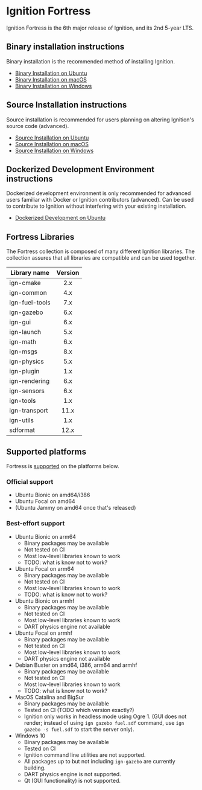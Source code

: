# Ignition Fortress

Ignition Fortress is the 6th major release of Ignition, and its 2nd 5-year LTS.

## Binary installation instructions

Binary installation is the recommended method of installing Ignition.

 * [Binary Installation on Ubuntu](install_ubuntu)
 * [Binary Installation on macOS](install_osx)
 * [Binary Installation on Windows](install_windows)

## Source Installation instructions

Source installation is recommended for users planning on altering Ignition's source code (advanced).

 * [Source Installation on Ubuntu](install_ubuntu_src)
 * [Source Installation on macOS](install_osx_src)
 * [Source Installation on Windows](install_windows_src)

## Dockerized Development Environment instructions

Dockerized development environment is only recommended for advanced users familiar with Docker or Ignition contributors (advanced).
Can be used to contribute to Ignition without interfering with your existing installation.

 * [Dockerized Development on Ubuntu](ign_docker_env)

## Fortress Libraries

The Fortress collection is composed of many different Ignition libraries. The
collection assures that all libraries are compatible and can be used together.

| Library name       | Version       |
| ------------------ |:-------------:|
|   ign-cmake        |       2.x     |
|   ign-common       |       4.x     |
|   ign-fuel-tools   |       7.x     |
|   ign-gazebo       |       6.x     |
|   ign-gui          |       6.x     |
|   ign-launch       |       5.x     |
|   ign-math         |       6.x     |
|   ign-msgs         |       8.x     |
|   ign-physics      |       5.x     |
|   ign-plugin       |       1.x     |
|   ign-rendering    |       6.x     |
|   ign-sensors      |       6.x     |
|   ign-tools        |       1.x     |
|   ign-transport    |      11.x     |
|   ign-utils        |       1.x     |
|   sdformat         |      12.x     |

## Supported platforms

Fortress is [supported](/docs/all/releases) on the platforms below.

### Official support

* Ubuntu Bionic on amd64/i386
* Ubuntu Focal on amd64
* (Ubuntu Jammy on amd64 once that's released)

### Best-effort support

* Ubuntu Bionic on arm64
    * Binary packages may be available
    * Not tested on CI
    * Most low-level libraries known to work
    * TODO: what is know not to work?
* Ubuntu Focal on arm64
    * Binary packages may be available
    * Not tested on CI
    * Most low-level libraries known to work
    * TODO: what is know not to work?
* Ubuntu Bionic on armhf
    * Binary packages may be available
    * Not tested on CI
    * Most low-level libraries known to work
    * DART physics engine not available
* Ubuntu Focal on armhf
    * Binary packages may be available
    * Not tested on CI
    * Most low-level libraries known to work
    * DART physics engine not available
* Debian Buster on amd64, i386, arm64 and armhf
    * Binary packages may be available
    * Not tested on CI
    * Most low-level libraries known to work
    * TODO: what is know not to work?
* MacOS Catalina and BigSur
    * Binary packages may be available
    * Tested on CI (TODO which version exactly?)
    * Ignition only works in headless mode using Ogre 1.
      (GUI does not render; instead of using `ign gazebo fuel.sdf` command, use
      `ign gazebo -s fuel.sdf` to start the server only).
* Windows 10
    * Binary packages may be available
    * Tested on CI
    * Ignition command line utilities are not supported.
    * All packages up to but not including `ign-gazebo` are currently building.
    * DART physics engine is not supported.
    * Qt (GUI functionality) is not supported.
